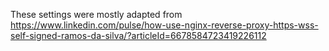 

These settings were mostly adapted from https://www.linkedin.com/pulse/how-use-nginx-reverse-proxy-https-wss-self-signed-ramos-da-silva/?articleId=6678584723419226112